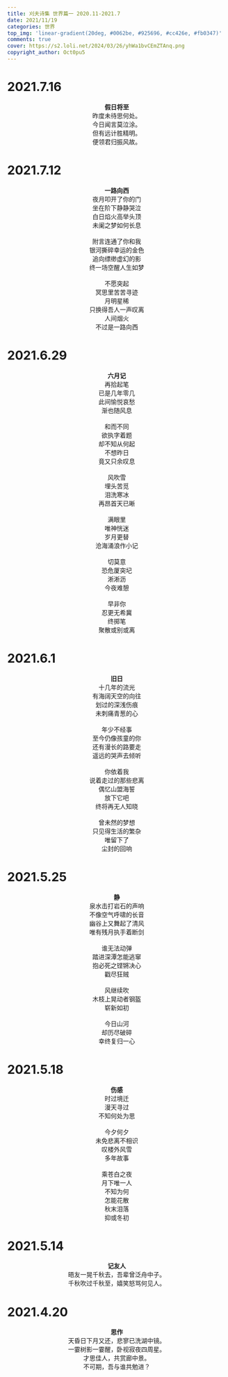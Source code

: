 ```yaml
---
title: 刈夫诗集 世界篇一 2020.11-2021.7
date: 2021/11/19
categories: 世界
top_img: 'linear-gradient(20deg, #0062be, #925696, #cc426e, #fb0347)'
comments: true
cover: https://s2.loli.net/2024/03/26/yhWa1bvCEmZTAnq.png
copyright_author: Oct0pu5
---
```


<h1>2021.7.16</h1>
<center>
<b>假日将至</b><br>
昨度未待思何处。<br>
今日闻言莫泣涂。<br>
但有远计胜精明。<br>
便领君归振风故。<br>
</center>

<h1>2021.7.12</h1>
<center>
<b>一路向西</b><br>
夜月叩开了你的门<br>
坐在阶下静静哭泣<br>
白日焰火高举头顶<br>
未阑之梦如何长息<br>
<br>
附言连通了你和我<br>
银河撕碎幸运的金色<br>
追向缥缈虚幻的影<br>
终一场空醒人生如梦<br>
<br>
不愿突起<br>
冥思里苦苦寻迹<br>
月明星稀<br>
只换得吾人一声叹离<br>
人间烟火<br>
不过是一路向西<br>
</center>

<h1>2021.6.29</h1>
<center>
<b>六月记</b><br>
再拾起笔<br>
已是几年零几<br>
此间愉悦哀愁<br>
渐也随风息<br>
<br>
和而不同<br>
欲执字着题<br>
却不知从何起<br>
不想昨日<br>
竟又只余叹息<br>
<br>
风吹雪<br>
埋头苦觅<br>
泪洗寒冰<br>
再昂首天已晰<br>
<br>
满眼里<br>
唯神恍迷<br>
岁月更替<br>
沧海涌浪作小记<br>
<br>
切莫意<br>
恐危厦突圮<br>
淅淅沥<br>
今夜难憩<br>
<br>
早非你<br>
忍更无希冀<br>
终掷笔<br>
聚散或别或离<br>
</center>

<h1>2021.6.1</h1>
<center>
<b>旧日</b><br>
十几年的流光<br>
有海阔天空的向往<br>
划过的深浅伤痕<br>
未刺痛青葱的心<br>
<br>
年少不经事<br>
至今仍像孩童的你<br>
还有漫长的路要走<br>
遥远的哭声去倾听<br>
<br>
你依着我<br>
说着走过的那些悲离<br>
偶忆山盟海誓<br>
放下它吧<br>
终将再无人知晓<br>
<br>
曾未然的梦想<br>
只见得生活的繁杂<br>
唯留下了<br>
尘封的回响<br>
</center>

<h1>2021.5.25</h1>
<center>
<b>静</b><br>
泉水击打岩石的声响<br>
不像空气呼啸的长音<br>
幽谷上又舞起了清风<br>
唯有残月执手着断剑<br>
<br>
谁无法动弹<br>
踏进深潭怎能逃窜<br>
抱必死之铿锵决心<br>
戳尽狂贼<br>
<br>
风继续吹<br>
木枝上晃动者钢盔<br>
崭新如初<br>
<br>
今日山河<br>
却历尽破碎<br>
幸终复归一心<br>
</center>

<h1>2021.5.18</h1>
<center>
<b>伤感</b><br>
时过境迁<br>
漫天寻过<br>
不知何处为思<br>
<br>
今夕何夕<br>
未免悲离不相识<br>
叹楼外风雪<br>
多年故事<br>
<br>
乘苍白之夜<br>
月下唯一人<br>
不知为何<br>
怎能花散<br>
秋末泪落<br>
抑或冬初<br>
</center>

<h1>2021.5.14</h1>
<center>
<b>记友人</b><br>
晤友一晃千秋去，吾辈曾泛舟中子。<br>
千秋吹过千秋至，嬉笑怒骂何见人。<br>
</center>

<h1>2021.4.20</h1>
<center>
<b>思作</b><br>
天昏日下月又还，悲寥已洗湖中镜。<br>
一霎树影一霎醒，卧视寂夜四周星。<br>
才思佳人，共赏廊中景。<br>
不可期，吾与谁共勉进？<br>
</center>